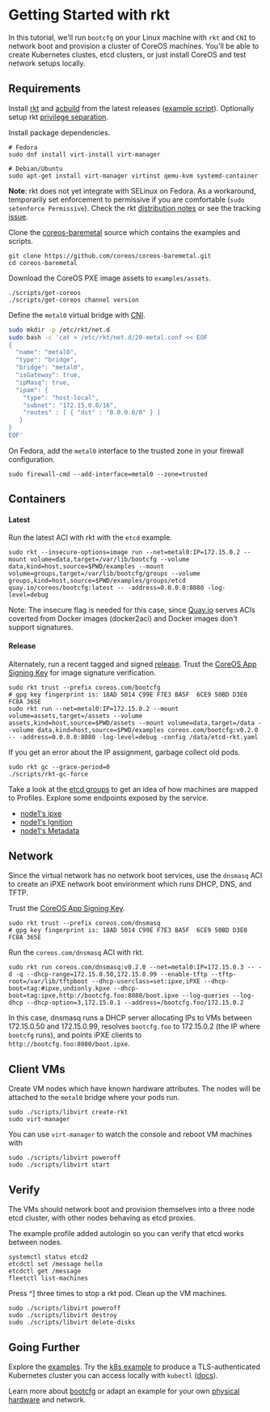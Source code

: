# Getting Started with rkt

In this tutorial, we'll run `bootcfg` on your Linux machine with `rkt` and `CNI` to network boot and provision a cluster of CoreOS machines. You'll be able to create Kubernetes clustes, etcd clusters, or just install CoreOS and test network setups locally.

## Requirements

Install [rkt](https://github.com/coreos/rkt/releases) and [acbuild](https://github.com/appc/acbuild/releases) from the latest releases ([example script](https://github.com/dghubble/phoenix/blob/master/scripts/fedora/sources.sh)). Optionally setup rkt [privilege separation](https://coreos.com/rkt/docs/latest/trying-out-rkt.html).

Install package dependencies.

    # Fedora
    sudo dnf install virt-install virt-manager

    # Debian/Ubuntu
    sudo apt-get install virt-manager virtinst qemu-kvm systemd-container

**Note**: rkt does not yet integrate with SELinux on Fedora. As a workaround, temporarily set enforcement to permissive if you are comfortable (`sudo setenforce Permissive`). Check the rkt [distribution notes](https://github.com/coreos/rkt/blob/master/Documentation/distributions.md) or see the tracking [issue](https://github.com/coreos/rkt/issues/1727).

Clone the [coreos-baremetal](https://github.com/coreos/coreos-baremetal) source which contains the examples and scripts.

    git clone https://github.com/coreos/coreos-baremetal.git
    cd coreos-baremetal

Download the CoreOS PXE image assets to `examples/assets`.

    ./scripts/get-coreos
    ./scripts/get-coreos channel version

Define the `metal0` virtual bridge with [CNI](https://github.com/appc/cni).

```bash
sudo mkdir -p /etc/rkt/net.d
sudo bash -c 'cat > /etc/rkt/net.d/20-metal.conf << EOF
{
  "name": "metal0",
  "type": "bridge",
  "bridge": "metal0",
  "isGateway": true,
  "ipMasq": true,
  "ipam": {
    "type": "host-local",
    "subnet": "172.15.0.0/16",
    "routes" : [ { "dst" : "0.0.0.0/0" } ]
   }
}
EOF'
```

On Fedora, add the `metal0` interface to the trusted zone in your firewall configuration.

    sudo firewall-cmd --add-interface=metal0 --zone=trusted

## Containers

#### Latest

Run the latest ACI with rkt with the `etcd` example.

    sudo rkt --insecure-options=image run --net=metal0:IP=172.15.0.2 --mount volume=data,target=/var/lib/bootcfg --volume data,kind=host,source=$PWD/examples --mount volume=groups,target=/var/lib/bootcfg/groups --volume groups,kind=host,source=$PWD/examples/groups/etcd quay.io/coreos/bootcfg:latest -- -address=0.0.0.0:8080 -log-level=debug

Note: The insecure flag is needed for this case, since [Quay.io](https://quay.io/repository/coreos/bootcfg) serves ACIs coverted from Docker images (docker2aci) and Docker images don't support signatures.

#### Release

Alternately, run a recent tagged and signed [release](https://github.com/coreos/coreos-baremetal/releases). Trust the [CoreOS App Signing Key](https://coreos.com/dist/pubkeys/app-signing-pubkey.gpg) for image signature verification.

    sudo rkt trust --prefix coreos.com/bootcfg
    # gpg key fingerprint is: 18AD 5014 C99E F7E3 BA5F  6CE9 50BD D3E0 FC8A 365E
    sudo rkt run --net=metal0:IP=172.15.0.2 --mount volume=assets,target=/assets --volume assets,kind=host,source=$PWD/assets --mount volume=data,target=/data --volume data,kind=host,source=$PWD/examples coreos.com/bootcfg:v0.2.0 -- -address=0.0.0.0:8080 -log-level=debug -config /data/etcd-rkt.yaml

If you get an error about the IP assignment, garbage collect old pods.

    sudo rkt gc --grace-period=0
    ./scripts/rkt-gc-force

Take a look at the [etcd groups](../examples/groups/etcd) to get an idea of how machines are mapped to Profiles. Explore some endpoints exposed by the service.

* [node1's ipxe](http://172.15.0.2:8080/ipxe?uuid=16e7d8a7-bfa9-428b-9117-363341bb330b)
* [node1's Ignition](http://172.15.0.2:8080/ignition?uuid=16e7d8a7-bfa9-428b-9117-363341bb330b)
* [node1's Metadata](http://172.15.0.2:8080/metadata?uuid=16e7d8a7-bfa9-428b-9117-363341bb330b)

## Network

Since the virtual network has no network boot services, use the `dnsmasq` ACI to create an iPXE network boot environment which runs DHCP, DNS, and TFTP.

Trust the [CoreOS App Signing Key](https://coreos.com/dist/pubkeys/app-signing-pubkey.gpg).

    sudo rkt trust --prefix coreos.com/dnsmasq
    # gpg key fingerprint is: 18AD 5014 C99E F7E3 BA5F  6CE9 50BD D3E0 FC8A 365E

Run the `coreos.com/dnsmasq` ACI with rkt.

    sudo rkt run coreos.com/dnsmasq:v0.2.0 --net=metal0:IP=172.15.0.3 -- -d -q --dhcp-range=172.15.0.50,172.15.0.99 --enable-tftp --tftp-root=/var/lib/tftpboot --dhcp-userclass=set:ipxe,iPXE --dhcp-boot=tag:#ipxe,undionly.kpxe --dhcp-boot=tag:ipxe,http://bootcfg.foo:8080/boot.ipxe --log-queries --log-dhcp --dhcp-option=3,172.15.0.1 --address=/bootcfg.foo/172.15.0.2

In this case, dnsmasq runs a DHCP server allocating IPs to VMs between 172.15.0.50 and 172.15.0.99, resolves `bootcfg.foo` to 172.15.0.2 (the IP where `bootcfg` runs), and points iPXE clients to `http://bootcfg.foo:8080/boot.ipxe`.

## Client VMs

Create VM nodes which have known hardware attributes. The nodes will be attached to the `metal0` bridge where your pods run.

    sudo ./scripts/libvirt create-rkt
    sudo virt-manager

You can use `virt-manager` to watch the console and reboot VM machines with

    sudo ./scripts/libvirt poweroff
    sudo ./scripts/libvirt start

## Verify

The VMs should network boot and provision themselves into a three node etcd cluster, with other nodes behaving as etcd proxies.

The example profile added autologin so you can verify that etcd works between nodes.

    systemctl status etcd2
    etcdctl set /message hello
    etcdctl get /message
    fleetctl list-machines

Press ^] three times to stop a rkt pod. Clean up the VM machines.

    sudo ./scripts/libvirt poweroff
    sudo ./scripts/libvirt destroy
    sudo ./scripts/libvirt delete-disks

## Going Further

Explore the [examples](../examples). Try the [k8s example](../examples/groups/k8s) to produce a TLS-authenticated Kubernetes cluster you can access locally with `kubectl` ([docs](../examples/README.md#kubernetes)).

Learn more about [bootcfg](bootcfg.md) or adapt an example for your own [physical hardware](physical-hardware.md) and network.
